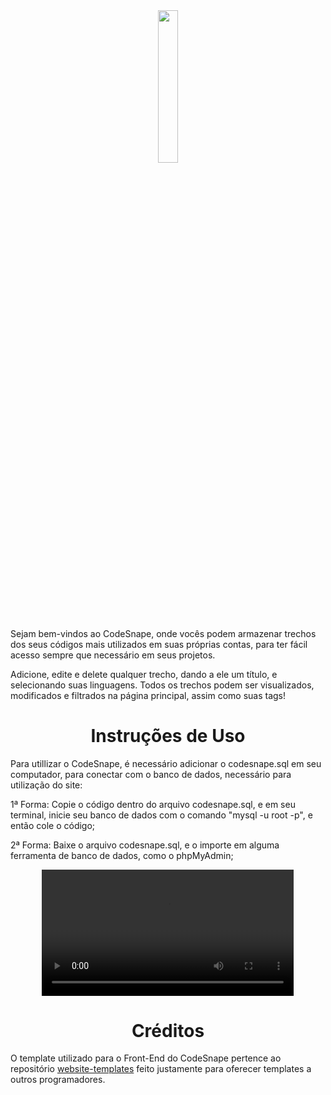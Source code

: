 <div align="center">
<img style="width: 25%;" src="https://github.com/Thiago0808/CodeSnape/assets/141963700/0563959a-8744-4fd8-9dc7-c6e4457c2382" />
</div>

Sejam bem-vindos ao CodeSnape, onde vocês podem armazenar trechos dos seus códigos mais utilizados em suas próprias contas, para ter fácil acesso sempre que necessário em seus projetos.

Adicione, edite e delete qualquer trecho, dando a ele um título, e selecionando suas linguagens. Todos os trechos podem ser visualizados, modificados e filtrados na página principal, assim como suas tags!

<h1 align="center">Instruções de Uso</h1>

Para utillizar o CodeSnape, é necessário adicionar o codesnape.sql em seu computador, para conectar com o banco de dados, necessário para utilização do site:

1ª Forma: Copie o código dentro do arquivo codesnape.sql, e em seu terminal, inicie seu banco de dados com o comando "mysql -u root -p", e então cole o código;

2ª Forma: Baixe o arquivo codesnape.sql, e o importe em alguma ferramenta de banco de dados, como o phpMyAdmin;

<div align="center">
<video style="width: 80%;" src="https://github.com/Thiago0808/CodeSnape/assets/141963700/793169e4-9d88-47d6-8c2b-b8bcb1e770ca"/>
</div>

<h1 align="center">Créditos</h1>


O template utilizado para o Front-End do CodeSnape pertence ao repositório <a href="https://github.com/learning-zone/website-templates">website-templates</a> feito justamente para oferecer templates a outros programadores.
